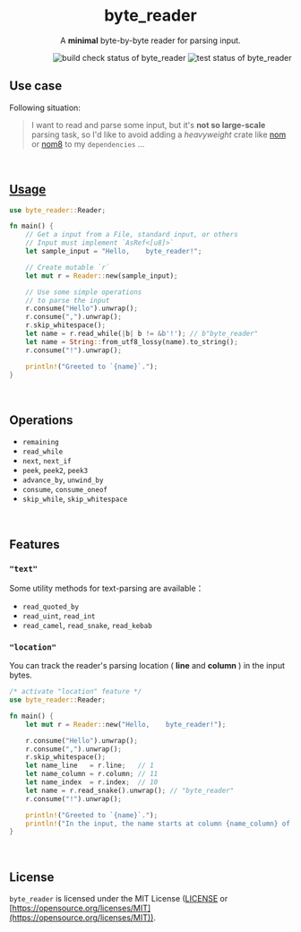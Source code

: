 <h1 align="center">byte_reader</h1>
<p align="center">A <strong>minimal</strong> byte-by-byte reader for parsing input.</p>

<div align="right">
    <img alt="build check status of byte_reader" src="https://github.com/kana-rus/byte_reader/actions/workflows/check.yml/badge.svg"/>
    <img alt="test status of byte_reader" src="https://github.com/kana-rus/byte_reader/actions/workflows/test.yml/badge.svg"/>
</div>

## Use case
Following situation:

> I want to read and parse some input, but it's **not so large-scale** parsing task, so I'd like to avoid adding a *heavyweight* crate like [nom](https://crates.io/crates/nom) or [nom8](https://crates.io/crates/nom8) to my `dependencies` ...

<br/>

<h2><a href="https://github.com/kana-rus/byte_reader/blob/main/examples/usage.rs">Usage</a></h2>

```rust
use byte_reader::Reader;

fn main() {
    // Get a input from a File, standard input, or others
    // Input must implement `AsRef<[u8]>`
    let sample_input = "Hello,    byte_reader!";

    // Create mutable `r`
    let mut r = Reader::new(sample_input);

    // Use some simple operations
    // to parse the input
    r.consume("Hello").unwrap();
    r.consume(",").unwrap();
    r.skip_whitespace();
    let name = r.read_while(|b| b != &b'!'); // b"byte_reader"
    let name = String::from_utf8_lossy(name).to_string();
    r.consume("!").unwrap();

    println!("Greeted to `{name}`.");
}
```

<br/>

## Operations
- `remaining`
- `read_while`
- `next`, `next_if`
- `peek`, `peek2`, `peek3`
- `advance_by`, `unwind_by`
- `consume`, `consume_oneof`
- `skip_while`, `skip_whitespace`

<br/>

## Features
### `"text"`

Some utility methods for text-parsing are available：

  - `read_quoted_by`
  - `read_uint`, `read_int`
  - `read_camel`, `read_snake`, `read_kebab`

### `"location"`

You can track the reader's parsing location ( **line** and **column** ) in the input bytes.

```rust
/* activate "location" feature */
use byte_reader::Reader;

fn main() {
    let mut r = Reader::new("Hello,    byte_reader!");

    r.consume("Hello").unwrap();
    r.consume(",").unwrap();
    r.skip_whitespace();
    let name_line   = r.line;   // 1
    let name_column = r.column; // 11
    let name_index  = r.index;  // 10
    let name = r.read_snake().unwrap(); // "byte_reader"
    r.consume("!").unwrap();

    println!("Greeted to `{name}`.");
    println!("In the input, the name starts at column {name_column} of line {name_line} (index: {index})");
}
```

<br/>

## License
`byte_reader` is licensed under the MIT License ([LICENSE](https://github.com/kana-rus/byte_reader/blob/main/LICENSE) or [https://opensource.org/licenses/MIT](https://opensource.org/licenses/MIT)).